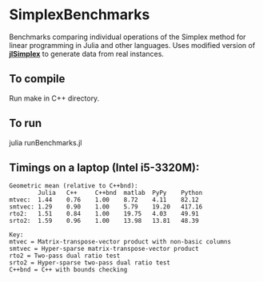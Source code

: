 SimplexBenchmarks
=================
Benchmarks comparing individual operations of the Simplex method for linear programming in Julia and other languages. Uses modified version of **[jlSimplex]** to generate data from real instances.

[jlSimplex]: https://github.com/mlubin/jlSimplex

## To compile

Run make in C++ directory.

## To run

julia runBenchmarks.jl

## Timings on a laptop (Intel i5-3320M):

	Geometric mean (relative to C++bnd):
			Julia	C++		C++bnd	matlab	PyPy	Python	
	mtvec:	1.44	0.76	1.00	8.72	4.11	82.12	
	smtvec:	1.29	0.90	1.00	5.79	19.20	417.16	
	rto2:	1.51	0.84	1.00	19.75	4.03	49.91	
	srto2:	1.59	0.96	1.00	13.98	13.81	48.39	
	
	Key:
	mtvec = Matrix-transpose-vector product with non-basic columns
	smtvec = Hyper-sparse matrix-transpose-vector product
	rto2 = Two-pass dual ratio test
	srto2 = Hyper-sparse two-pass dual ratio test
	C++bnd = C++ with bounds checking
